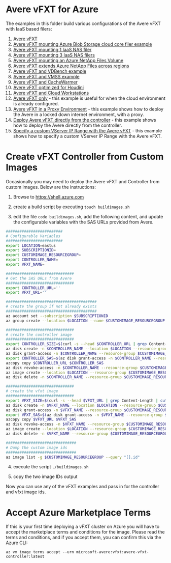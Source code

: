 # Avere vFXT for Azure

The examples in this folder build various configurations of the Avere vFXT with IaaS based filers:

1. [Avere vFXT](no-filers/)
2. [Avere vFXT mounting Azure Blob Storage cloud core filer example](azureblobfiler/)
3. [Avere vFXT mounting 1 IaaS NAS filer](1-filer/)
4. [Avere vFXT mounting 3 IaaS NAS filers](3-filers/)
5. [Avere vFXT mounting an Azure NetApp Files Volume](netapp/)
6. [Avere vFXT extends Azure NetApp Files across regions](netapp-across-region/)
7. [Avere vFXT and VDBench example](vdbench/)
8. [Avere vFXT and VMSS example](vmss/)
9. [Avere vFXT and CacheWarmer](cachewarmer/)
10. [Avere vFXT optimized for Houdini](HoudiniOptimized/)
11. [Avere vFXT and Cloud Workstations](cloudworkstation/)
12. [Avere vFXT only](vfxt-only/) - this example is useful for when the cloud environment is already configured.
13. [Avere vFXT in a Proxy Environment](proxy/) - this example shows how to deploy the Avere in a locked down internet environment, with a proxy.
14. [Deploy Avere vFXT directly from the controller](run-local/) - this example shows how to deploy the Avere directly from the controller.
15. [Specify a custom VServer IP Range with the Avere vFXT](custom-vserver/) - this example shows how to specify a custom VServer IP Range with the Avere vFXT.

# Create vFXT Controller from Custom Images

Occasionally you may need to deploy the Avere vFXT and Controller from custom images.  Below are the instructions:

1. Browse to https://shell.azure.com

2. create a build script by executing `touch buildimages.sh`

3. edit the file `code buildimages.sh`, add the following content, and update the configurable variables with the SAS URLs provided from Avere.

```bash
#########################
# Configurable Variables
#########################
export LOCATION=eastus
export SUBSCRIPTIONID=
export CUSTOMIMAGE_RESOURCEGROUP=
export CONTROLLER_NAME=
export VFXT_NAME=

##############################
# Get the SAS URLs from Avere
##############################
export CONTROLLER_URL=''
export VFXT_URL=''

########################################
# create the group if not already exists
########################################
az account set --subscription $SUBSCRIPTIONID
az group create --location $LOCATION --name $CUSTOMIMAGE_RESOURCEGROUP

##############################
# create the controller image
##############################
export CONTROLLER_SIZE=$(curl -s --head $CONTROLLER_URL | grep Content-Length | cut -d " " -f 2)
az disk create -n $CONTROLLER_NAME --location $LOCATION --resource-group $CUSTOMIMAGE_RESOURCEGROUP --for-upload --upload-size-bytes $CONTROLLER_SIZE --sku standard_lrs
az disk grant-access -n $CONTROLLER_NAME --resource-group $CUSTOMIMAGE_RESOURCEGROUP --access-level Write --duration-in-seconds 3600
export CONTROLLER_SAS=$(az disk grant-access -n $CONTROLLER_NAME --resource-group $CUSTOMIMAGE_RESOURCEGROUP --access-level Write --duration-in-seconds 3600 --query "accessSas" -otsv)
azcopy copy $CONTROLLER_URL $CONTROLLER_SAS
az disk revoke-access -n $CONTROLLER_NAME --resource-group $CUSTOMIMAGE_RESOURCEGROUP
az image create --location $LOCATION --resource-group $CUSTOMIMAGE_RESOURCEGROUP --name $CONTROLLER_NAME --os-type Linux --source $(az disk list -g $CUSTOMIMAGE_RESOURCEGROUP --query "[?name=='$CONTROLLER_NAME'].id | [0]" -otsv)
az disk delete -n $CONTROLLER_NAME --resource-group $CUSTOMIMAGE_RESOURCEGROUP -y

##############################
# create the vfxt image
##############################
export VFXT_SIZE=$(curl -s --head $VFXT_URL | grep Content-Length | cut -d " " -f 2)
az disk create -n $VFXT_NAME --location $LOCATION --resource-group $CUSTOMIMAGE_RESOURCEGROUP --for-upload --upload-size-bytes $VFXT_SIZE --sku standard_lrs
az disk grant-access -n $VFXT_NAME --resource-group $CUSTOMIMAGE_RESOURCEGROUP --access-level Write --duration-in-seconds 3600
export VFXT_SAS=$(az disk grant-access -n $VFXT_NAME --resource-group $CUSTOMIMAGE_RESOURCEGROUP --access-level Write --duration-in-seconds 3600 --query "accessSas" -otsv)
azcopy copy $VFXT_URL $VFXT_SAS
az disk revoke-access -n $VFXT_NAME --resource-group $CUSTOMIMAGE_RESOURCEGROUP
az image create --location $LOCATION --resource-group $CUSTOMIMAGE_RESOURCEGROUP --name $VFXT_NAME --os-type Linux --source $(az disk list -g $CUSTOMIMAGE_RESOURCEGROUP --query "[?name=='$VFXT_NAME'].id | [0]" -otsv)
az disk delete -n $VFXT_NAME --resource-group $CUSTOMIMAGE_RESOURCEGROUP -y

###############################
# Dump the custom image ids
###############################
az image list -g $CUSTOMIMAGE_RESOURCEGROUP --query "[].id"
```

4. execute the script `./buildimages.sh`

5. copy the two image IDs output

Now you can use any of the vFXT examples and pass in for the controller and vfxt image ids.

# Accept Azure Marketplace Terms

If this is your first time deploying a vFXT cluster on Azure you will have to accept the marketplace terms and conditions for the image. Please read the terms and conditions, and if you accept them, you can confirm this via the Azure CLI:

```
az vm image terms accept --urn microsoft-avere:vfxt:avere-vfxt-controller:latest
```
